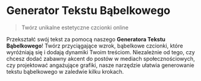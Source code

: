 # Generator Tekstu Bąbelkowego

> Twórz unikalne estetyczne czcionki online

Przekształć swój tekst za pomocą naszego **Generatora Tekstu Bąbelkowego**! Twórz przyciągające wzrok, bąbelkowe czcionki, które wyróżniają się i dodają dynamiki Twoim treściom. Niezależnie od tego, czy chcesz dodać zabawny akcent do postów w mediach społecznościowych, czy projektować angażujące grafiki, nasze narzędzie ułatwia generowanie tekstu bąbelkowego w zaledwie kilku krokach.
